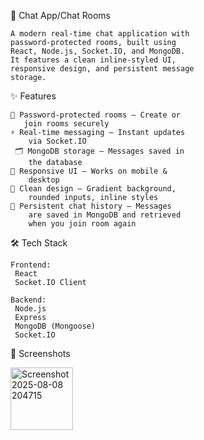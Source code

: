 💬 Chat App/Chat Rooms

    A modern real-time chat application with
    password-protected rooms, built using 
    React, Node.js, Socket.IO, and MongoDB.
    It features a clean inline-styled UI,
    responsive design, and persistent message
    storage.

✨ Features

    🔑 Password-protected rooms – Create or
       join rooms securely
    ⚡ Real-time messaging – Instant updates
        via Socket.IO
     🗂 MongoDB storage – Messages saved in 
        the database
    📱 Responsive UI – Works on mobile &
        desktop
    🎨 Clean design – Gradient background,
        rounded inputs, inline styles
    💾 Persistent chat history – Messages
        are saved in MongoDB and retrieved
        when you join room again
        

🛠 Tech Stack
    
    Frontend:
     React
     Socket.IO Client

    Backend:
     Node.js
     Express
     MongoDB (Mongoose)
     Socket.IO


📸 Screenshots
     
<img width="100" height="100" alt="Screenshot 2025-08-08 204715" src="https://github.com/user-attachments/assets/ede601c1-31dc-45e5-9be3-568497decd72" />







